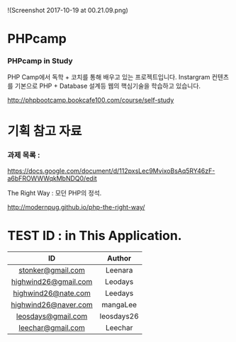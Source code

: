 !(Screenshot 2017-10-19 at 00.21.09.png)
# PHPcamp
### PHPcamp in Study

PHP Camp에서 독학 + 코치를 통해 배우고 있는 
프로젝트입니다. Instargram 컨텐츠를 기본으로
PHP + Database 설계등 웹의 핵심기술을 학습하고 있습니다.

http://phpbootcamp.bookcafe100.com/course/self-study

# 기획 참고 자료 

### 과제 목록 :

https://docs.google.com/document/d/112pxsLec9MvixoBsAq5RY46zF-a6bFROWWWqkMbNDQ0/edit

The Right Way : 모던 PHP의 정석.

http://modernpug.github.io/php-the-right-way/

# TEST ID : in This Application.

| ID | Author |
|:---:|:---:|
| stonker@gmail.com | Leenara |
| highwind26@gmail.com | Leodays |
| highwind26@nate.com | Leedays |
| highwind26@naver.com | mangaLee |
| leosdays@gmail.com | leosdays26 |
| leechar@gmail.com | Leechar |
